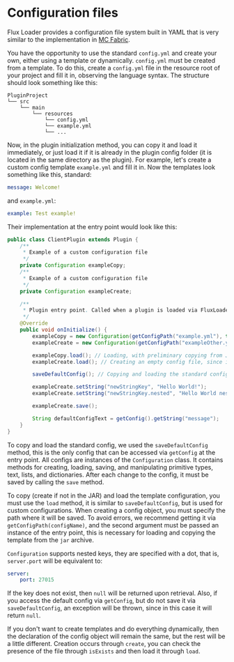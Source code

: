 # Configuration files

Flux Loader provides a configuration file system built in YAML that is very similar to the implementation in [MC Fabric](https://bukkit.org/).

You have the opportunity to use the standard `config.yml` and create your own, either using a template or dynamically. `config.yml` must be created from a template. To do this, create a `config.yml` file in the resource root of your project and fill it in, observing the language syntax. The structure should look something like this:
```
PluginProject
└── src
    └── main
        └── resources
            └── config.yml
            └── example.yml
            └── ...
```
Now, in the plugin initialization method, you can copy it and load it immediately, or just load it if it is already in the plugin config folder (it is located in the same directory as the plugin). For example, let's create a custom config template `example.yml` and fill it in. Now the templates look something like this, standard:

```yml
message: Welcome!
```

and `example.yml`:

```yml
example: Test example!
```

Their implementation at the entry point would look like this:

```java
public class ClientPlugin extends Plugin {
    /**
     * Example of a custom configuration file
     */
    private Configuration exampleCopy;
    /**
     * Example of a custom configuration file
     */
    private Configuration exampleCreate;

    /**
     * Plugin entry point. Called when a plugin is loaded via FluxLoader.
     */
    @Override
    public void onInitialize() {
        exampleCopy = new Configuration(getConfigPath("example.yml"), this);
        exampleCreate = new Configuration(getConfigPath("exampleOther.yml"), this);

        exampleCopy.load(); // Loading, with preliminary copying from JAR, or creating an empty file
        exampleCreate.load(); // Creating an empty config file, since it is not in the JAR archive of the template (Or loadings if it is already in the config folder)

        saveDefaultConfig(); // Copying and loading the standard config (an empty config is created if it is not in the Jar archive)

        exampleCreate.setString("newStringKey", "Hello World!");
        exampleCreate.setString("newStringKey.nested", "Hello World nested!");

        exampleCreate.save();

        String defaultConfigText = getConfig().getString("message");
    }
}
```
To copy and load the standard config, we used the `saveDefaultConfig` method, this is the only config that can be accessed via `getConfig` at the entry point. All configs are instances of the `Configuration` class. It contains methods for creating, loading, saving, and manipulating primitive types, text, lists, and dictionaries. After each change to the config, it must be saved by calling the `save` method.

To copy (create if not in the JAR) and load the template configuration, you must use the `load` method, it is similar to `saveDefaultConfig`, but is used for custom configurations. When creating a config object, you must specify the path where it will be saved. To avoid errors, we recommend getting it via `getConfigPath(configName)`, and the second argument must be passed an instance of the entry point, this is necessary for loading and copying the template from the `jar` archive.

`Configuration` supports nested keys, they are specified with a dot, that is, `server.port` will be equivalent to:

```yml
server:
    port: 27015
```
If the key does not exist, then `null` will be returned upon retrieval. Also, if you access the default config via `getConfig`, but do not save it via `saveDefaultConfig`, an exception will be thrown, since in this case it will return `null`.

If you don't want to create templates and do everything dynamically, then the declaration of the config object will remain the same, but the rest will be a little different. Creation occurs through `create`, you can check the presence of the file through `isExists` and then load it through `load`.
